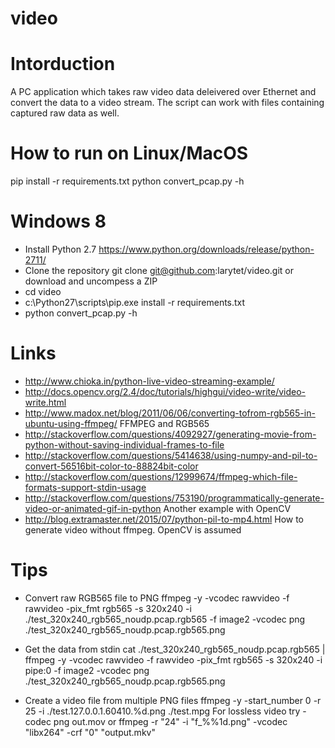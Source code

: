 # video

Intorduction
===============================
A PC application which takes raw video data deleivered over Ethernet and convert the data to a video stream. The script can work with files containing captured raw data as well. 

How to run on Linux/MacOS
==============================
pip install -r requirements.txt
python convert_pcap.py -h

Windows 8
==============================
* Install Python 2.7 https://www.python.org/downloads/release/python-2711/
* Clone the repository git clone git@github.com:larytet/video.git or download and uncompess a ZIP
* cd video
* c:\Python27\scripts\pip.exe install -r requirements.txt
* python convert_pcap.py -h

Links
==============================

*  http://www.chioka.in/python-live-video-streaming-example/
*  http://docs.opencv.org/2.4/doc/tutorials/highgui/video-write/video-write.html
*  http://www.madox.net/blog/2011/06/06/converting-tofrom-rgb565-in-ubuntu-using-ffmpeg/ FFMPEG and RGB565
*  http://stackoverflow.com/questions/4092927/generating-movie-from-python-without-saving-individual-frames-to-file
*  http://stackoverflow.com/questions/5414638/using-numpy-and-pil-to-convert-56516bit-color-to-88824bit-color
*  http://stackoverflow.com/questions/12999674/ffmpeg-which-file-formats-support-stdin-usage
*  http://stackoverflow.com/questions/753190/programmatically-generate-video-or-animated-gif-in-python Another example with OpenCV
*  http://blog.extramaster.net/2015/07/python-pil-to-mp4.html How to generate video without ffmpeg. OpenCV is assumed


Tips
=============================
*  Convert raw RGB565 file to PNG
ffmpeg -y -vcodec rawvideo -f rawvideo  -pix_fmt rgb565 -s 320x240 -i ./test_320x240_rgb565_noudp.pcap.rgb565 -f image2 -vcodec png ./test_320x240_rgb565_noudp.pcap.rgb565.png

*  Get the data from stdin
cat ./test_320x240_rgb565_noudp.pcap.rgb565 | ffmpeg -y -vcodec rawvideo -f rawvideo  -pix_fmt rgb565 -s 320x240 -i pipe:0  -f image2 -vcodec png ./test_320x240_rgb565_noudp.pcap.rgb565.png

*  Create a video file from multiple PNG files
ffmpeg -y -start_number 0 -r 25 -i  ./test.127.0.0.1.60410.%d.png ./test.mpg
For lossless video try  -codec png out.mov or ffmpeg -r "24" -i "f_%%1d.png" -vcodec "libx264" -crf "0" "output.mkv"
